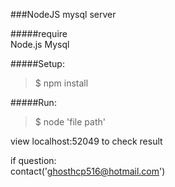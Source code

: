 ###NodeJS mysql server

#####require   
	Node.js
	Mysql

#####Setup:  
>$ npm install

#####Run:  
>$ node 'file path'

view localhost:52049 to check result



if question:  
	contact('ghosthcp516@hotmail.com')
